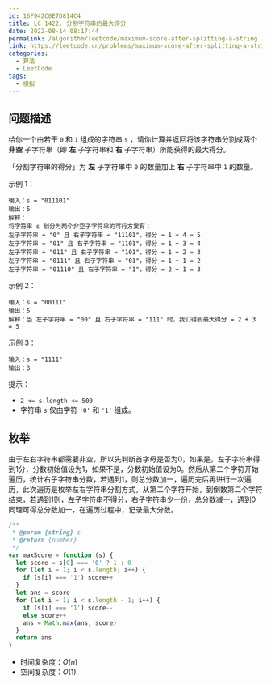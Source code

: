 ```yaml
---
id: 16F942C0E7D814C4
title: LC 1422. 分割字符串的最大得分
date: 2022-08-14 08:17:44
permalink: /algorithm/leetcode/maximum-score-after-splitting-a-string
link: https://leetcode.cn/problems/maximum-score-after-splitting-a-string
categories:
  - 算法
  - LeetCode
tags:
  - 模拟
---
```


<Level :type='1'/>

## 问题描述

给你一个由若干 `0` 和 `1` 组成的字符串 `s` ，请你计算并返回将该字符串分割成两个 **非空** 子字符串（即 **左** 子字符串和 **右** 子字符串）所能获得的最大得分。

「分割字符串的得分」为 **左** 子字符串中 `0` 的数量加上 **右** 子字符串中 `1` 的数量。

示例 1：

```text
输入：s = "011101"
输出：5
解释：
将字符串 s 划分为两个非空子字符串的可行方案有：
左子字符串 = "0" 且 右子字符串 = "11101"，得分 = 1 + 4 = 5
左子字符串 = "01" 且 右子字符串 = "1101"，得分 = 1 + 3 = 4
左子字符串 = "011" 且 右子字符串 = "101"，得分 = 1 + 2 = 3
左子字符串 = "0111" 且 右子字符串 = "01"，得分 = 1 + 1 = 2
左子字符串 = "01110" 且 右子字符串 = "1"，得分 = 2 + 1 = 3
```

示例 2：

```text
输入：s = "00111"
输出：5
解释：当 左子字符串 = "00" 且 右子字符串 = "111" 时，我们得到最大得分 = 2 + 3 = 5
```

示例 3：

```text
输入：s = "1111"
输出：3
```

提示：

- `2 <= s.length <= 500`
- 字符串 `s` 仅由字符 `'0'` 和 `'1'` 组成。

## 枚举

由于左右字符串都需要非空，所以先判断首字母是否为$0$，如果是，左子字符串得到$1$分，分数初始值设为$1，$如果不是，分数初始值设为$0$。然后从第二个字符开始遍历，统计右子字符串分数，若遇到$1$，则总分数加一，遍历完后再进行一次遍历，此次遍历是枚举左右字符串分割方式，从第二个字符开始，到倒数第二个字符结束，若遇到$1$则，左子字符串不得分，右子字符串少一份，总分数减一，遇到$0$同理可得总分数加一，在遍历过程中，记录最大分数。

```javascript
/**
 * @param {string} s
 * @return {number}
 */
var maxScore = function (s) {
  let score = s[0] === '0' ? 1 : 0
  for (let i = 1; i < s.length; i++) {
    if (s[i] === '1') score++
  }
  let ans = score
  for (let i = 1; i < s.length - 1; i++) {
    if (s[i] === '1') score--
    else score++
    ans = Math.max(ans, score)
  }
  return ans
}
```

- 时间复杂度：$O(n)$
- 空间复杂度：$O(1)$
